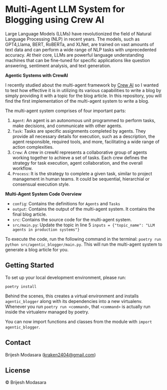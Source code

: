 # Multi-Agent LLM System for Blogging using Crew AI

Large Language Models (LLMs) have revolutionized the field of Natural Language Processing (NLP) in recent years. The models, such as GPT4,Llama, BERT, RoBERTa, and XLNet, are trained on vast amounts of text data and can perform a wide range of NLP tasks with unprecedented accuracy. At their core, LLMs are powerful language understanding machines that can be fine-tuned for specific applications like question answering, sentiment analysis, and text generation.

**Agentic Systems with CrewAI**

I recently studied about the multi-agent framework by [Crew AI](https://www.crewai.com) so I wanted to test how effective it is in utilizing its various capabilities to write a blog by simply providing it with a topic for the blog article. In this repository, you will find the first implementation of the multi-agent system to write a blog.

The multi-agent system comprises of four important parts:
1. `Agent`: An agent is an autonomous unit programmed to perform tasks, make decisions, and communicate with other agents.
2. `Task`: Tasks are specific assignments completed by agents. They provide all necessary details for execution, such as a description, the agent responsible, required tools, and more, facilitating a wide range of action complexities.
3. `Crew`: A crew in crewAI represents a collaborative group of agents working together to achieve a set of tasks. Each crew defines the strategy for task execution, agent collaboration, and the overall workflow.
4. `Process`: It is the strategy to complete a given task, similar to project management in human teams. It could be sequential, hierarchial or consensual execution style.

**Multi-Agent System Code Overview**

- `config`: Contains the definitions for `Agents` and `Tasks`
- `output`: Contains the output of the multi-agent system. It contains the final blog article.
- `src`: Contains the source code for the multi-agent system.
- `src/main.py`: Update the topic in line 5 `inputs = {"topic_name": "LLM agents in production systems"}`

To execute the code, run the following command in the terminal: `poetry run python src/agentic_blogger/main.py`. This will run the multi-agent system to generate a blog article for you.

## Getting Started

To set up your local development environment, please run:

    poetry install

Behind the scenes, this creates a virtual environment and installs `agentic_blogger` along with its dependencies into a new virtualenv.
Whenever you run `poetry run <command>`, that `<command>` is actually run inside the virtualenv managed by poetry.

You can now import functions and classes from the module with `import agentic_blogger`.

## Contact

Brijesh Modasara (kraken2404@gmail.com)

## License

© Brijesh Modasara

